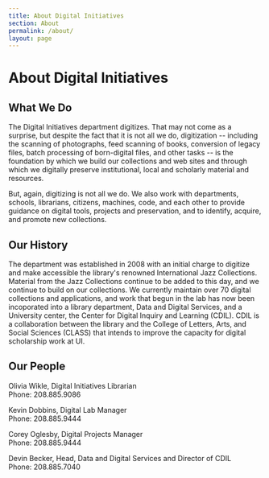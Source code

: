 ```yaml
---
title: About Digital Initiatives
section: About
permalink: /about/
layout: page
---
```


<h1 class="py-4">About Digital Initiatives</h1>

## What We Do

The Digital Initiatives department digitizes. That may not come as a surprise, but despite the fact that it is not all we do, digitization -- including the scanning of photographs, feed scanning of books, conversion of legacy files, batch processing of born-digital files, and other tasks -- is the foundation by which we build our collections and web sites and through which we digitally preserve institutional, local and scholarly material and resources.

But, again, digitizing is not all we do. We also work with departments, schools, librarians, citizens, machines, code, and each other to provide guidance on digital tools, projects and preservation, and to identify, acquire, and promote new collections.

## Our History

The department was established in 2008 with an initial charge to digitize and make accessible the library's renowned International Jazz Collections. Material from the Jazz Collections continue to be added to this day, and we continue to build on our collections. We currently maintain over 70 digital collections and applications, and work that begun in the lab has now been incoporated into a library department, Data and Digital Services, and a University center, the Center for Digital Inquiry and Learning (CDIL). CDIL is a collaboration between the library and the College of Letters, Arts, and Social Sciences (CLASS) that intends to improve the capacity for digital scholarship work at UI.

## Our People

Olivia Wikle, Digital Initiatives Librarian  
Phone: 208.885.9086

Kevin Dobbins, Digital Lab Manager  
Phone: 208.885.9444

Corey Oglesby, Digital Projects Manager  
Phone: 208.885.9444

Devin Becker, Head, Data and Digital Services and Director of CDIL  
Phone: 208.885.7040